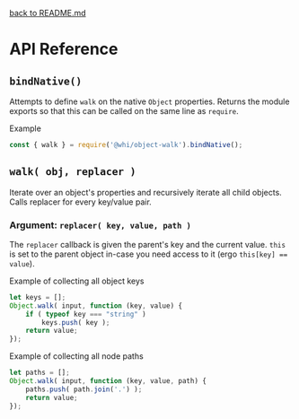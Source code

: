 [back to README.md](../README.md)

# API Reference

## `bindNative()`
Attempts to define `walk` on the native `Object` properties.  Returns the module exports so that
this can be called on the same line as `require`.

Example
```javascript
const { walk } = require('@whi/object-walk').bindNative();
```

## `walk( obj, replacer )`
Iterate over an object's properties and recursively iterate all child objects.  Calls replacer for
every key/value pair.

### Argument: `replacer( key, value, path )`
The `replacer` callback is given the parent's key and the current value.  `this` is set to the
parent object in-case you need access to it (ergo `this[key] == value`).

Example of collecting all object keys
```javascript
let keys = [];
Object.walk( input, function (key, value) {
    if ( typeof key === "string" )
        keys.push( key );
    return value;
});
```

Example of collecting all node paths
```javascript
let paths = [];
Object.walk( input, function (key, value, path) {
    paths.push( path.join('.') );
    return value;
});
```
